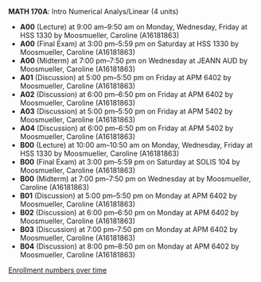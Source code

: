 **MATH 170A**: Intro Numerical Analys/Linear (4 units)

- **A00** (Lecture) at 9:00 am–9:50 am on Monday, Wednesday, Friday at HSS 1330 by Moosmueller, Caroline (A16181863)
- **A00** (Final Exam) at 3:00 pm–5:59 pm on Saturday at HSS 1330 by Moosmueller, Caroline (A16181863)
- **A00** (Midterm) at 7:00 pm–7:50 pm on Wednesday at JEANN AUD by Moosmueller, Caroline (A16181863)
- **A01** (Discussion) at 5:00 pm–5:50 pm on Friday at APM 6402 by Moosmueller, Caroline (A16181863)
- **A02** (Discussion) at 6:00 pm–6:50 pm on Friday at APM 6402 by Moosmueller, Caroline (A16181863)
- **A03** (Discussion) at 5:00 pm–5:50 pm on Friday at APM 5402 by Moosmueller, Caroline (A16181863)
- **A04** (Discussion) at 6:00 pm–6:50 pm on Friday at APM 5402 by Moosmueller, Caroline (A16181863)
- **B00** (Lecture) at 10:00 am–10:50 am on Monday, Wednesday, Friday at HSS 1330 by Moosmueller, Caroline (A16181863)
- **B00** (Final Exam) at 3:00 pm–5:59 pm on Saturday at SOLIS 104 by Moosmueller, Caroline (A16181863)
- **B00** (Midterm) at 7:00 pm–7:50 pm on Wednesday at   by Moosmueller, Caroline (A16181863)
- **B01** (Discussion) at 5:00 pm–5:50 pm on Monday at APM 6402 by Moosmueller, Caroline (A16181863)
- **B02** (Discussion) at 6:00 pm–6:50 pm on Monday at APM 6402 by Moosmueller, Caroline (A16181863)
- **B03** (Discussion) at 7:00 pm–7:50 pm on Monday at APM 6402 by Moosmueller, Caroline (A16181863)
- **B04** (Discussion) at 8:00 pm–8:50 pm on Monday at APM 6402 by Moosmueller, Caroline (A16181863)

[Enrollment numbers over time](./MATH170A.tsv)
